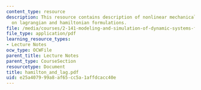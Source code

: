 ```yaml
---
content_type: resource
description: This resource contains description of nonlinear mechanical sytem based
  on lagrangian and hamiltonian formulations.
file: /media/courses/2-141-modeling-and-simulation-of-dynamic-systems-fall-2006/e25a407999a8af65cc5a1affdcacc40e_hamilton_and_lag.pdf
file_type: application/pdf
learning_resource_types:
- Lecture Notes
ocw_type: OCWFile
parent_title: Lecture Notes
parent_type: CourseSection
resourcetype: Document
title: hamilton_and_lag.pdf
uid: e25a4079-99a8-af65-cc5a-1affdcacc40e
---
```

